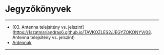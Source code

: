 # Jegyzőkönyvek

---

- [03. Antenna telejsítény vs. jelszint](https://1szatmariandras6.github.io/TAVKOZLES2/JEGYZOKONYV/03. Antenna telejsítény vs. jelszint)
- [Antennak](https://1szatmariandras6.github.io/TAVKOZLES2/JEGYZOKONYV/ANTENNAK)

---